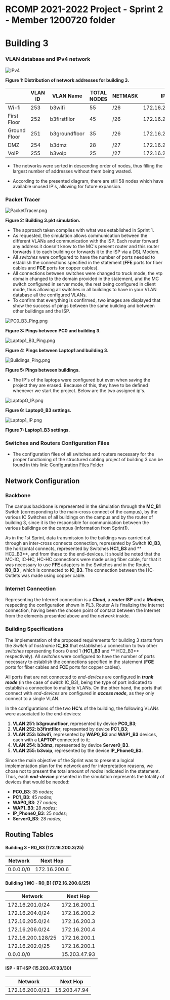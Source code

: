 RCOMP 2021-2022 Project - Sprint 2 - Member 1200720 folder
===========================================

# Building 3 #

### VLAN database and IPv4 network ###
![IPv4](images/ipv4treeBuild3.svg)

**Figure 1: Distribution of network addresses for building 3.**

|              | VLAN ID | VLAN Name     | TOTAL NODES | NETMASK | IP             | FIRST IP       | LAST IP        | BROADCAST      |
|--------------|---------|---------------|-------------|---------|----------------|----------------|----------------|----------------|
| Wi-fi        | 253     | b3wifi        | 55          | /26     | 172.16.205.0   | 172.16.205.1   | 172.16.205.62  | 172.16.205.63  |
| First Floor  | 252     | b3firstfllor  | 45          | /26     | 172.16.205.64  | 172.16.205.65  | 172.16.205.126 | 172.16.205.127 |
| Ground Floor | 251     | b3groundfloor | 35          | /26     | 172.16.205.128 | 172.16.205.129 | 172.16.205.190 | 172.16.205.191 |
| DMZ          | 254     | b3dmz         | 28          | /27     | 172.16.205.192 | 172.16.205.193 | 172.16.205.222 | 172.16.205.223 |
| VoIP         | 255     | b3voip        | 25          | /27     | 172.16.205.224 | 172.16.205.225 | 172.16.205.254 | 172.16.205.255 |

* The networks were sorted in descending order of nodes, thus filling the largest number of addresses without them being wasted.

* According to the presented diagram, there are still 58 nodes which have available unused IP's, allowing for future expansion.

### Packet Tracer ###

![PacketTracer.png](images/packetTracer.png)

**Figure 2: Building 3.pkt simulation.**

* The approach taken complies with what was established in Sprint 1.
* As requested, the simulation allows communication between the different VLANs and communication with the ISP. Each router forward any address it doesn't know to the MC's present router and this router forwards it to each building or forwards it to the ISP via a DSL Modem.
* All *switches* were configured to have the number of ports needed to establish the connections specified in the statement (**FFE** ports for fiber cables and **FCE** ports for copper cables).
* All connections between switches were changed to truck mode, the vtp domain changed to the domain provided in the statement, and the MC switch configured in server mode, the rest being configured in client mode, thus allowing all switches in all buildings to have in your VLAN database all the configured VLANs.
* To confirm that everything is confirmed, two images are displayed that show the success of pings between the same building and between other buildings and the ISP.

![PC0_B3_Ping.png](images/PC0_B3_Ping.png)

**Figure 3: Pings between PC0 and building 3.**

![Laptop1_B3_Ping.png](images/Laptop1_B3_Ping.png)

**Figure 4: Pings between Laptop1 and building 3.**

![Buildings_Ping.png](images/buildings_Ping.png)

**Figure 5: Pings between buildings.**

* The IP's of the laptops were configured but even when saving the project they are erased. Because of this, they have to be defined whenever we start the project. Below are the two assigned ip's.

![LaptopO_IP.png](images/laptop0_ip.png)

**Figure 6: Laptop0_B3 settings.**

![Laptop1_IP.png](images/laptop1_ip.png)

**Figure 7: Laptop1_B3 settings.**

### Switches and Routers Configuration Files ###

* The configuration files of all switches and routers necessary for the proper functioning of the structured cabling project of building 3 can be found in this link: [Configuration Files Folder](config-files) 

## Network Configuration ##

### Backbone ###

The campus backbone is represented in the simulation through the **MC_B1** Switch (corresponding to the main-cross connect of the campus), by the various IC Switches of all buildings on the campus and by the router of building 3, since it is the responsible for communication between the various buildings on the campus (information from Sprint1).

As in the 1st Sprint, data transmission to the buildings was carried out through an inter-cross connects connection, represented by Switch **IC_B3**, the horizontal connects, represented by Switches **HC1_B3** and ** HC2_B3**, and from these to the end-devices. It should be noted that the MC-IC, IC-HC, HC-HC connections were made using fiber cable, for that it was necessary to use **FFE** adapters in the Switches and in the Router, **R0_B3** , which is connected to **IC_B3**. The connection between the HC-Outlets was made using copper cable.

### Internet Connection 

Representing the Internet connection is a ***Cloud***, a ***router* ISP** and a ***Modem***, respecting the configuration shown in PL3. Router A is finalizing the Internet connection, having been the chosen point of contact between the Internet from the elements presented above and the *network* inside.

### Building Specifications ###

The implementation of the proposed requirements for building 3 starts from the *Switch* of *hostname* **IC_B3** that establishes a connection to two other *switches* representing floors 0 and 1 (**HC1_B3** and ** HC2_B3** respectively). All *switches* were configured to have the number of ports necessary to establish the connections specified in the statement (**FGE** ports for fiber cables and **FCE** ports for copper cables).

All ports that are not connected to *end-devices* are configured in ***trunk mode*** (in the case of *switch* IC_B3), being the type of port indicated to establish a connection to multiple VLANs. On the other hand, the ports that connect with *end-devices* are configured in ***access mode***, as they only connect to a single VLAN.

In the configurations of the two **HC's** of the building, the following VLANs were associated to the end-devices:

1. **VLAN 251: b3groundfloor**, represented by device **PC0_B3**;
2. **VLAN 252: b3firstfllor**, represented by device **PC1_B3**;
3. **VLAN 253: b3wifi**, represented by **WAP0_B3** and **WAP1_B3** devices, each with a **LAPTOP** connected to it;
4. **VLAN 254: b3dmz**, represented by device **Server0_B3**.
5. **VLAN 255: b3voip**, represented by the device **IP_Phone0_B3**.

Since the main objective of the Sprint was to present a logical implementation plan for the network and for interpretation reasons, we chose not to present the total amount of *nodes* indicated in the statement. Thus, each ***end-device*** presented in the simulation represents the totality of devices that would be needed:

* **PC0_B3**: 35 *nodes*;
* **PC1_B3**: 45 *nodes*;
* **WAP0_B3**: 27 *nodes*;
* **WAP1_B3**: 28 *nodes*;
* **IP_Phone0_B3**: 25 *nodes*;
* **Server0_B3**: 28 *nodes*;

## Routing Tables ##

#### Building 3 - R0_B3 (172.16.200.3/25) ###

| Network     | Next Hop      |
|-------------|---------------|
| 0.0.0.0/0   | 172.16.200.6  |

#### Building 1 MC - R0_B1 (172.16.200.6/25) ###

| Network           | Next Hop          |
|-------------------|-------------------|
| 172.16.201.0/24   | 172.16.200.1      |
| 172.16.204.0/24   | 172.16.200.2      |
| 172.16.205.0/24   | 172.16.200.3      |
| 172.16.206.0/24   | 172.16.200.4	     |
| 172.16.200.128/25 | 172.16.200.1      |
| 172.16.202.0/25   | 172.16.200.1      |
| 0.0.0.0/0         | 15.203.47.93    	 |

#### ISP - RT-ISP (15.203.47.93/30) ###

| Network          | Next Hop      |
|------------------|---------------|
| 172.16.200.0/21  | 15.203.47.94  |


